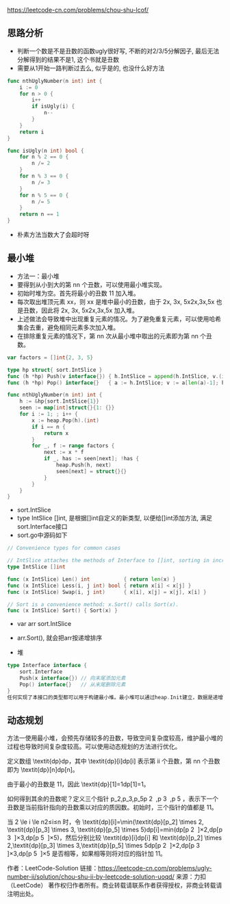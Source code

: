 https://leetcode-cn.com/problems/chou-shu-lcof/

## 思路分析
- 判断一个数是不是丑数的函数ugly很好写, 不断的对2/3/5分解因子, 最后无法分解得到的结果不是1, 这个书就是丑数
- 需要从1开始一路判断过去么, 似乎是的, 也没什么好方法
```go
func nthUglyNumber(n int) int {
    i := 0
    for n > 0 {
        i++
        if isUgly(i) {
            n--
        }
    }
    return i
}

func isUgly(n int) bool {
    for n % 2 == 0 {
        n /= 2
    }
    for n % 3 == 0 {
        n /= 3
    }
    for n % 5 == 0 {
        n /= 5
    }
    return n == 1
}
```
- 朴素方法当数大了会超时呀

## 最小堆
- 方法一：最小堆
- 要得到从小到大的第 nn 个丑数，可以使用最小堆实现。
- 初始时堆为空。首先将最小的丑数 11 加入堆。
- 每次取出堆顶元素 xx，则 xx 是堆中最小的丑数，由于 2x, 3x, 5x2x,3x,5x 也是丑数，因此将 2x, 3x, 5x2x,3x,5x 加入堆。
- 上述做法会导致堆中出现重复元素的情况。为了避免重复元素，可以使用哈希集合去重，避免相同元素多次加入堆。
- 在排除重复元素的情况下，第 nn 次从最小堆中取出的元素即为第 nn 个丑数。
```go
var factors = []int{2, 3, 5}

type hp struct{ sort.IntSlice }
func (h *hp) Push(v interface{}) { h.IntSlice = append(h.IntSlice, v.(int)) }
func (h *hp) Pop() interface{}   { a := h.IntSlice; v := a[len(a)-1]; h.IntSlice = a[:len(a)-1]; return v }

func nthUglyNumber(n int) int {
    h := &hp{sort.IntSlice{1}}
    seen := map[int]struct{}{1: {}}
    for i := 1; ; i++ {
        x := heap.Pop(h).(int)
        if i == n {
            return x
        }
        for _, f := range factors {
            next := x * f
            if _, has := seen[next]; !has {
                heap.Push(h, next)
                seen[next] = struct{}{}
            }
        }
    }
}

```
- sort.IntSlice
- type IntSlice []int, 是根据[]int自定义的新类型, 以便给[]int添加方法, 满足sort.Interface接口
- sort.go中源码如下
```go
// Convenience types for common cases

// IntSlice attaches the methods of Interface to []int, sorting in increasing order.
type IntSlice []int

func (x IntSlice) Len() int           { return len(x) }
func (x IntSlice) Less(i, j int) bool { return x[i] < x[j] }
func (x IntSlice) Swap(i, j int)      { x[i], x[j] = x[j], x[i] }

// Sort is a convenience method: x.Sort() calls Sort(x).
func (x IntSlice) Sort() { Sort(x) }
```
- var arr sort.IntSlice
- arr.Sort(), 就会把arr按递增排序

- 堆
```go
type Interface interface {
    sort.Interface
    Push(x interface{}) // 向末尾添加元素
    Pop() interface{}   // 从末尾删除元素
}
任何实现了本接口的类型都可以用于构建最小堆。最小堆可以通过heap.Init建立，数据是递增顺序或者空的话也是最小堆。最小堆的约束条件是：
```

## 动态规划
方法一使用最小堆，会预先存储较多的丑数，导致空间复杂度较高，维护最小堆的过程也导致时间复杂度较高。可以使用动态规划的方法进行优化。

定义数组 \textit{dp}dp，其中 \textit{dp}[i]dp[i] 表示第 ii 个丑数，第 nn 个丑数即为 \textit{dp}[n]dp[n]。

由于最小的丑数是 11，因此 \textit{dp}[1]=1dp[1]=1。

如何得到其余的丑数呢？定义三个指针 p_2,p_3,p_5p 
2
​
 ,p 
3
​
 ,p 
5
​
 ，表示下一个丑数是当前指针指向的丑数乘以对应的质因数。初始时，三个指针的值都是 11。

当 2 \le i \le n2≤i≤n 时，令 \textit{dp}[i]=\min(\textit{dp}[p_2] \times 2, \textit{dp}[p_3] \times 3, \textit{dp}[p_5] \times 5)dp[i]=min(dp[p 
2
​
 ]×2,dp[p 
3
​
 ]×3,dp[p 
5
​
 ]×5)，然后分别比较 \textit{dp}[i]dp[i] 和 \textit{dp}[p_2] \times 2,\textit{dp}[p_3] \times 3,\textit{dp}[p_5] \times 5dp[p 
2
​
 ]×2,dp[p 
3
​
 ]×3,dp[p 
5
​
 ]×5 是否相等，如果相等则将对应的指针加 11。



作者：LeetCode-Solution
链接：https://leetcode-cn.com/problems/ugly-number-ii/solution/chou-shu-ii-by-leetcode-solution-uoqd/
来源：力扣（LeetCode）
著作权归作者所有。商业转载请联系作者获得授权，非商业转载请注明出处。